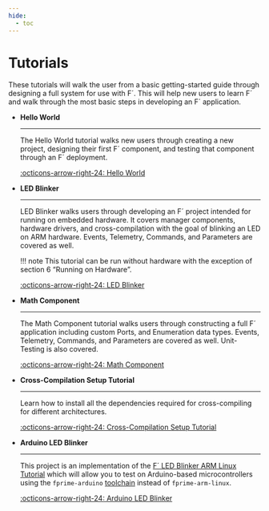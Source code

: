```yaml
---
hide:
  - toc
---
```


# Tutorials

These tutorials will walk the user from a basic getting-started guide through designing a full system for use with F´. This will help new users to learn F´ and walk through the most basic steps in developing an F´ application.

<div class="grid cards" markdown>

-   <span class="card-title">__Hello World__</span>

    ---

    The Hello World tutorial walks new users through creating a new project, designing their first F´ component, and testing that component through an F´ deployment.

    [:octicons-arrow-right-24: Hello World](hello-world.md)

-   <span class="card-title">__LED Blinker__</span>

    ---

    LED Blinker walks users through developing an F´ project intended for running on embedded hardware. It covers manager components, hardware drivers, and cross-compilation with the goal of blinking an LED on ARM hardware. Events, Telemetry, Commands, and Parameters are covered as well.

    !!! note
        This tutorial can be run without hardware with the exception of section 6 “Running on Hardware”.

    [:octicons-arrow-right-24: LED Blinker](led-blinker/index.md)

-   <span class="card-title">__Math Component__</span>

    ---

    The Math Component tutorial walks users through constructing a full F´ application including custom Ports, and Enumeration data types. Events, Telemetry, Commands, and Parameters are covered as well. Unit-Testing is also covered.

    [:octicons-arrow-right-24: Math Component](math-component.md)

-   <span class="card-title">__Cross-Compilation Setup Tutorial__</span>

    ---

    Learn how to install all the dependencies required for cross-compiling for different architectures.

    [:octicons-arrow-right-24: Cross-Compilation Setup Tutorial](cross-compilation.md)

-   <span class="card-title">__Arduino LED Blinker__</span>

    ---

    This project is an implementation of the [F´ LED Blinker ARM Linux Tutorial](#) which will allow you to test on Arduino-based microcontrollers using the `fprime-arduino` [toolchain](#) instead of `fprime-arm-linux`.

    [:octicons-arrow-right-24: Arduino LED Blinker](arduino-led-blinker/index.md)


</div>